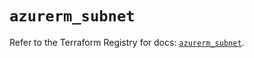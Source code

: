 # `azurerm_subnet`

Refer to the Terraform Registry for docs: [`azurerm_subnet`](https://registry.terraform.io/providers/hashicorp/azurerm/3.115.0/docs/resources/subnet).
